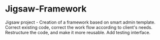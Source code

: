 # Jigsaw-Framework

Jigsaw project - Creation of a framework based on smart admin template. 
Correct existing code, correct the work flow according to client's  needs.
Restructure the code, and make it more reusable.
Add testing interface.
